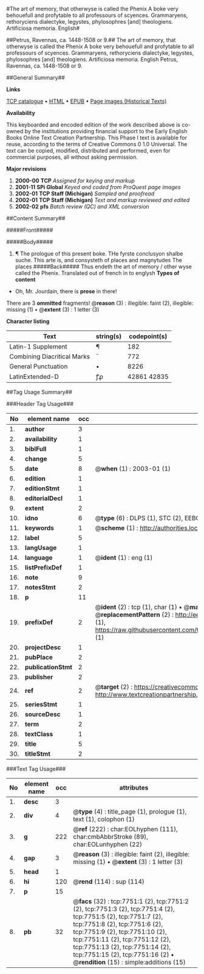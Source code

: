 #The art of memory, that otherwyse is called the Phenix A boke very behouefull and profytable to all professours of scyences. Grammaryens, rethoryciens dialectyke, legystes, phylosophres [and] theologiens. Artificiosa memoria. English#

##Petrus, Ravennas, ca. 1448-1508 or 9.##
The art of memory, that otherwyse is called the Phenix A boke very behouefull and profytable to all professours of scyences. Grammaryens, rethoryciens dialectyke, legystes, phylosophres [and] theologiens.
Artificiosa memoria. English
Petrus, Ravennas, ca. 1448-1508 or 9.

##General Summary##

**Links**

[TCP catalogue](http://www.ota.ox.ac.uk/tcp/)  • 
[HTML](http://tei.it.ox.ac.uk/tcp/Texts-HTML/free/A13/A13811.html)  • 
[EPUB](http://tei.it.ox.ac.uk/tcp/Texts-EPUB/free/A13/A13811.epub) • 
[Page images (Historical Texts)](https://data.historicaltexts.jisc.ac.uk/view?pubId=eebo-99843044e&pageId=eebo-99843044e-7751-1)

**Availability**

This keyboarded and encoded edition of the
	       work described above is co-owned by the institutions
	       providing financial support to the Early English Books
	       Online Text Creation Partnership. This Phase I text is
	       available for reuse, according to the terms of Creative
	       Commons 0 1.0 Universal. The text can be copied,
	       modified, distributed and performed, even for
	       commercial purposes, all without asking permission.

**Major revisions**

1. __2000-00__ __TCP__ *Assigned for keying and markup*
1. __2001-11__ __SPi Global__ *Keyed and coded from ProQuest page images*
1. __2002-01__ __TCP Staff (Michigan)__ *Sampled and proofread*
1. __2002-01__ __TCP Staff (Michigan)__ *Text and markup reviewed and edited*
1. __2002-02__ __pfs__ *Batch review (QC) and XML conversion*

##Content Summary##

#####Front#####

#####Body#####

1. ¶ The prologue of this present boke.
THe fyrste conclusyon shalbe suche. This arte is, and consysteth of places and magnytudes The places
#####Back#####
Thus endeth the art of memory / other wyse called the Phenix. Translated out of french in to englysh
**Types of content**

  * Oh, Mr. Jourdain, there is **prose** in there!

There are 3 **ommitted** fragments! 
 @__reason__ (3) : illegible: faint (2), illegible: missing (1)  •  @__extent__ (3) : 1 letter (3)

**Character listing**


|Text|string(s)|codepoint(s)|
|---|---|---|
|Latin-1 Supplement|¶|182|
|Combining             Diacritical Marks|̄|772|
|General Punctuation|•|8226|
|LatinExtended-D|ꝭꝓ|42861 42835|

##Tag Usage Summary##

###Header Tag Usage###

|No|element name|occ|attributes|
|---|---|---|---|
|1.|__author__|3||
|2.|__availability__|1||
|3.|__biblFull__|1||
|4.|__change__|5||
|5.|__date__|8| @__when__ (1) : 2003-01 (1)|
|6.|__edition__|1||
|7.|__editionStmt__|1||
|8.|__editorialDecl__|1||
|9.|__extent__|2||
|10.|__idno__|6| @__type__ (6) : DLPS (1), STC (2), EEBO-CITATION (1), PROQUEST (1), VID (1)|
|11.|__keywords__|1| @__scheme__ (1) : http://authorities.loc.gov/ (1)|
|12.|__label__|5||
|13.|__langUsage__|1||
|14.|__language__|1| @__ident__ (1) : eng (1)|
|15.|__listPrefixDef__|1||
|16.|__note__|9||
|17.|__notesStmt__|2||
|18.|__p__|11||
|19.|__prefixDef__|2| @__ident__ (2) : tcp (1), char (1)  •  @__matchPattern__ (2) : ([0-9\-]+):([0-9IVX]+) (1), (.+) (1)  •  @__replacementPattern__ (2) : http://eebo.chadwyck.com/downloadtiff?vid=$1&page=$2 (1), https://raw.githubusercontent.com/textcreationpartnership/Texts/master/tcpchars.xml#$1 (1)|
|20.|__projectDesc__|1||
|21.|__pubPlace__|2||
|22.|__publicationStmt__|2||
|23.|__publisher__|2||
|24.|__ref__|2| @__target__ (2) : https://creativecommons.org/publicdomain/zero/1.0/ (1), http://www.textcreationpartnership.org/docs/. (1)|
|25.|__seriesStmt__|1||
|26.|__sourceDesc__|1||
|27.|__term__|2||
|28.|__textClass__|1||
|29.|__title__|5||
|30.|__titleStmt__|2||


###Text Tag Usage###

|No|element name|occ|attributes|
|---|---|---|---|
|1.|__desc__|3||
|2.|__div__|4| @__type__ (4) : title_page (1), prologue (1), text (1), colophon (1)|
|3.|__g__|222| @__ref__ (222) : char:EOLhyphen (111), char:cmbAbbrStroke (89), char:EOLunhyphen (22)|
|4.|__gap__|3| @__reason__ (3) : illegible: faint (2), illegible: missing (1)  •  @__extent__ (3) : 1 letter (3)|
|5.|__head__|1||
|6.|__hi__|120| @__rend__ (114) : sup (114)|
|7.|__p__|15||
|8.|__pb__|32| @__facs__ (32) : tcp:7751:1 (2), tcp:7751:2 (2), tcp:7751:3 (2), tcp:7751:4 (2), tcp:7751:5 (2), tcp:7751:7 (2), tcp:7751:8 (2), tcp:7751:6 (2), tcp:7751:9 (2), tcp:7751:10 (2), tcp:7751:11 (2), tcp:7751:12 (2), tcp:7751:13 (2), tcp:7751:14 (2), tcp:7751:15 (2), tcp:7751:16 (2)  •  @__rendition__ (15) : simple:additions (15)|
